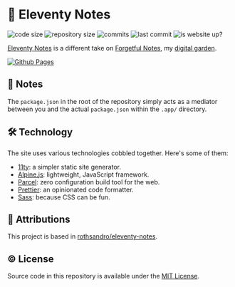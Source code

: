 # 📒 Eleventy Notes

![code size](https://img.shields.io/github/languages/code-size/semanticdata/forgetful-notes)
![repository size](https://img.shields.io/github/repo-size/semanticdata/forgetful-notes)
![commits](https://img.shields.io/github/commit-activity/t/semanticdata/forgetful-notes)
![last commit](https://img.shields.io/github/last-commit/semanticdata/forgetful-notes)
![is website up?](https://img.shields.io/website/https/forgetfulnotes.com.svg)

[Eleventy Notes](https://semanticdata.github.io/eleventy-notes/) is a different take on [Forgetful Notes](https://forgetfulnotes.com/), my [digital garden](https://forgetfulnotes.com/Digital-Garden).

[![Github Pages](https://img.shields.io/badge/github%20pages-121013?style=for-the-badge&logo=github&logoColor=white)](https://semanticdata.github.io/eleventy-notes/)
<!-- [![Vercel](https://img.shields.io/badge/vercel-%23000000.svg?style=for-the-badge&logo=vercel&logoColor=white)](https://eleventy-notes.vercel.app/) -->

## 📝 Notes

The `package.json` in the root of the repository simply acts as a mediator between you and the actual `package.json` within the `.app/` directory.

## 🛠️ Technology

The site uses various technologies cobbled together. Here's some of them:

- [11ty](https://www.11ty.dev/): a simpler static site generator.
- [Alpine.js](https://alpinejs.dev/): lightweight, JavaScript framework.
- [Parcel](https://parceljs.org/): zero configuration build tool for the web.
- [Prettier](https://github.com/prettier/prettier): an opinionated code formatter.
- [Sass](https://github.com/sass/sass): because CSS can be fun.
<!-- - [Husky](https://github.com/typicode/husky): Git hooks manager. -->

## 💜 Attributions

This project is based in [rothsandro/eleventy-notes](https://github.com/rothsandro/eleventy-notes).

## © License

Source code in this repository is available under the [MIT License](LICENSE).
